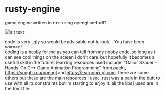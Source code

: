# rusty-engine
game engine written in rust using opengl and sdl2.

![alt text](https://github.com/Rythm1c/rusty-engine/blob/main/images/mannequin_running.png)

code is very ugly so would be advisable not to look...
You have been warned!   
coding is a hooby for me as you can tell from my nooby code, so long as i can see cool things on the screen i don't care.
but hopefully it becomes a usefull skill in the future.
learning resources used include:
"Gabor Szauer - Hands-On C++ Game Animation Programming" from packt, https://songho.ca/opengl and https://learnopengl.com.
there are some others but these are the main resources i used.
rust was a pain in the butt to use with all its constraints but im starting to enjoy it.
all the libs i used are in the toml file.
